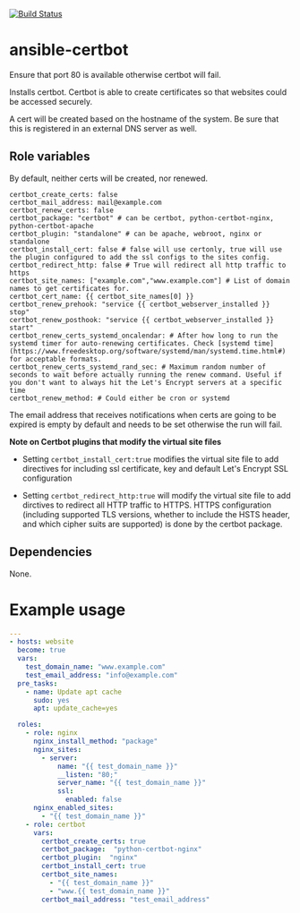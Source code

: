 [![Build Status](https://travis-ci.org/030/ansible-certbot.svg?branch=master)](https://travis-ci.org/030/ansible-certbot)

# ansible-certbot

Ensure that port 80 is available otherwise certbot will fail.

Installs certbot. Certbot is able to create certificates so that websites could be accessed securely.

A cert will be created based on the hostname of the system. Be sure that this is registered in an external DNS server as well.

## Role variables

By default, neither certs will be created, nor renewed.

    certbot_create_certs: false
    certbot_mail_address: mail@example.com
    certbot_renew_certs: false
    certbot_package: "certbot" # can be certbot, python-certbot-nginx, python-certbot-apache
    certbot_plugin: "standalone" # can be apache, webroot, nginx or standalone
    certbot_install_cert: false # false will use certonly, true will use the plugin configured to add the ssl configs to the sites config.
    certbot_redirect_http: false # True will redirect all http traffic to https
    certbot_site_names: ["example.com","www.example.com"] # List of domain names to get certificates for.
    certbot_cert_name: {{ certbot_site_names[0] }}
    certbot_renew_prehook: "service {{ certbot_webserver_installed }} stop"
    certbot_renew_posthook: "service {{ certbot_webserver_installed }} start"
    certbot_renew_certs_systemd_oncalendar: # After how long to run the systemd timer for auto-renewing certificates. Check [systemd time](https://www.freedesktop.org/software/systemd/man/systemd.time.html#) for acceptable formats.
    certbot_renew_certs_systemd_rand_sec: # Maximum random number of seconds to wait before actually running the renew command. Useful if you don't want to always hit the Let's Encrypt servers at a specific time
    certbot_renew_method: # Could either be cron or systemd

The email address that receives notifications when certs are going to be expired is empty by default and needs to be set otherwise the run will fail.

**Note on Certbot plugins that modify the virtual site files**

- Setting `certbot_install_cert:true` modifies the virtual site file to add directives for including ssl certificate, key and default Let's Encrypt SSL configuration

- Setting `certbot_redirect_http:true` will modify the virtual site file to add dirctives to redirect all HTTP traffic to HTTPS. HTTPS configuration (including supported TLS versions, whether to include the HSTS header, and which cipher suits are supported) is done by the certbot package.

## Dependencies

None.

# Example usage

```yml
---
- hosts: website
  become: true
  vars:
    test_domain_name: "www.example.com"
    test_email_address: "info@example.com"
  pre_tasks:
    - name: Update apt cache
      sudo: yes
      apt: update_cache=yes

  roles:
    - role: nginx
      nginx_install_method: "package"
      nginx_sites:
        - server:
            name: "{{ test_domain_name }}"
            __listen: "80;"
            server_name: "{{ test_domain_name }}"
            ssl:
              enabled: false
      nginx_enabled_sites:
        - "{{ test_domain_name }}"
    - role: certbot
      vars:
        certbot_create_certs: true
        certbot_package:  "python-certbot-nginx"
        certbot_plugin:  "nginx"
        certbot_install_cert: true
        certbot_site_names:
          - "{{ test_domain_name }}"
          - "www.{{ test_domain_name }}"
        certbot_mail_address: "test_email_address"
